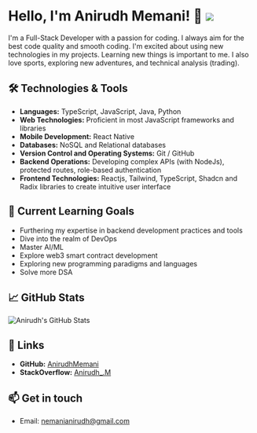 # Hello, I'm Anirudh Memani! 👋 ![](https://komarev.com/ghpvc/?username=AnirudhMemani)


I'm a Full-Stack Developer with a passion for coding. I always aim for the best code quality and smooth coding. I'm excited about using new technologies in my projects. Learning new things is important to me. I also love sports, exploring new adventures, and technical analysis (trading).

## 🛠️ Technologies & Tools

- **Languages:** TypeScript, JavaScript, Java, Python
- **Web Technologies:** Proficient in most JavaScript frameworks and libraries
- **Mobile Development:** React Native
- **Databases:** NoSQL and Relational databases
- **Version Control and Operating Systems:** Git / GitHub
- **Backend Operations:** Developing complex APIs (with NodeJs), protected routes, role-based authentication
- **Frontend Technologies:** Reactjs, Tailwind, TypeScript, Shadcn and Radix libraries to create intuitive user interface  

## 🌱 Current Learning Goals

- Furthering my expertise in backend development practices and tools
- Dive into the realm of DevOps
- Master AI/ML
- Explore web3 smart contract development
- Exploring new programming paradigms and languages
- Solve more DSA

## 📈 GitHub Stats

![Anirudh's GitHub Stats](https://github-readme-stats.vercel.app/api?username=AnirudhMemani&show_icons=true&hide_title=true&count_private=true&hide=prs&theme=dark)

## 🔗 Links

- **GitHub:** [AnirudhMemani](https://github.com/AnirudhMemani)
- **StackOverflow:** [Anirudh_.M](https://stackoverflow.com/users/19192548/anirudh-m)

## 📫 Get in touch

- Email: nemanianirudh@gmail.com
